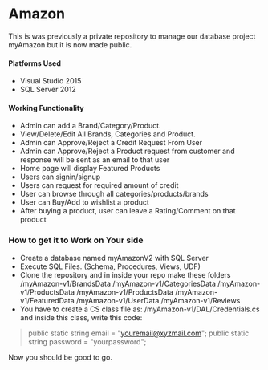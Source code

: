# Amazon

This is was previously a private repository to manage our database project myAmazon but it is now made public.

#### Platforms Used
 - Visual Studio 2015
 - SQL Server 2012

#### Working Functionality
* Admin can add a Brand/Category/Product.
* View/Delete/Edit All Brands, Categories and Product.
* Admin can Approve/Reject a Credit Request From User
* Admin can Approve/Reject a Product request from customer and response will be sent as an email to that user
* Home page will display Featured Products
* Users can signin/signup
* Users can request for required amount of credit
* User can browse through all categories/products/brands
* User can Buy/Add to wishlist a product
* After buying a product, user can leave a Rating/Comment on that product

### How to get it to Work on Your side
* Create a database named myAmazonV2 with SQL Server
* Execute SQL Files. (Schema, Procedures, Views, UDF)
* Clone the repository and in inside your repo make these folders
/myAmazon-v1/BrandsData
/myAmazon-v1/CategoriesData
/myAmazon-v1/ProductsData
/myAmazon-v1/ProductsData
/myAmazon-v1/FeaturedData
/myAmazon-v1/UserData
/myAmazon-v1/Reviews
* You have to create a CS class file as:
/myAmazon-v1/DAL/Credentials.cs
and inside this class, write this code:
>public static string email = "youremail@xyzmail.com";
>public static string password = "yourpassword";

Now you should be good to go.
